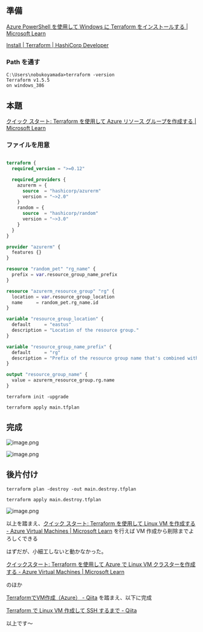 ## 準備
[Azure PowerShell を使用して Windows に Terraform をインストールする | Microsoft Learn](https://learn.microsoft.com/ja-jp/azure/developer/terraform/get-started-windows-powershell?tabs=bash)

[Install | Terraform | HashiCorp Developer](https://developer.hashicorp.com/terraform/downloads)

### Path を通す
```
C:\Users\nobukoyamada>terraform -version
Terraform v1.5.5
on windows_386
```


## 本題

[クイック スタート: Terraform を使用して Azure リソース グループを作成する | Microsoft Learn](https://learn.microsoft.com/ja-jp/azure/developer/terraform/create-resource-group?tabs=azure-cli)

### ファイルを用意

```providers.tf

terraform {
  required_version = ">=0.12"

  required_providers {
    azurerm = {
      source  = "hashicorp/azurerm"
      version = "~>2.0"
    }
    random = {
      source  = "hashicorp/random"
      version = "~>3.0"
    }
  }
}

provider "azurerm" {
  features {}
}
```

```main.tf
resource "random_pet" "rg_name" {
  prefix = var.resource_group_name_prefix
}

resource "azurerm_resource_group" "rg" {
  location = var.resource_group_location
  name     = random_pet.rg_name.id
}
```

```variables.tf
variable "resource_group_location" {
  default     = "eastus"
  description = "Location of the resource group."
}

variable "resource_group_name_prefix" {
  default     = "rg"
  description = "Prefix of the resource group name that's combined with a random ID so name is unique in your Azure subscription."
}
```

```outputs.tf
output "resource_group_name" {
  value = azurerm_resource_group.rg.name
}
```


`terraform init -upgrade`

`terraform apply main.tfplan`


## 完成
![image.png](https://qiita-image-store.s3.ap-northeast-1.amazonaws.com/0/93824/96e64041-052e-0014-6d49-94036a114bad.png)

![image.png](https://qiita-image-store.s3.ap-northeast-1.amazonaws.com/0/93824/2f121d8d-8da6-2da7-4cb9-fcec0122aee2.png)

## 後片付け

`terraform plan -destroy -out main.destroy.tfplan`

`terraform apply main.destroy.tfplan`

![image.png](https://qiita-image-store.s3.ap-northeast-1.amazonaws.com/0/93824/c72d6ef9-3558-e104-5b27-fc95356a0a86.png)



以上を踏まえ、[クイック スタート: Terraform を使用して Linux VM を作成する - Azure Virtual Machines | Microsoft Learn](https://learn.microsoft.com/ja-jp/azure/virtual-machines/linux/quick-create-terraform) を行えば VM 作成から削除までよろしくできる

はずだが、小細工しないと動かなかった。

[クイックスタート: Terraform を使用して Azure で Linux VM クラスターを作成する - Azure Virtual Machines | Microsoft Learn](https://learn.microsoft.com/ja-jp/azure/virtual-machines/linux/quick-cluster-create-terraform?tabs=azure-cli)

のほか

[TerraformでVM作成（Azure） - Qiita](https://qiita.com/Asano_san/items/90aa39d726f3558b3051) を踏まえ、以下に完成

[Terraform で Linux VM 作成して SSH するまで - Qiita](https://qiita.com/e99h2121/items/00781afec389a8b8e85e)

以上です～
